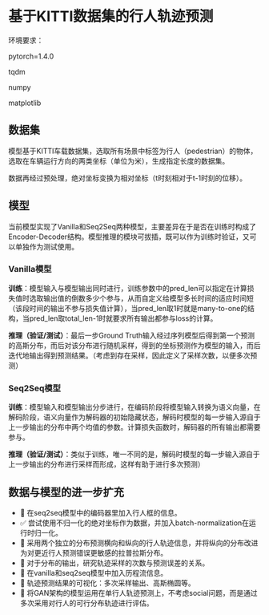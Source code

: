 # 基于KITTI数据集的行人轨迹预测

环境要求：

pytorch=1.4.0

tqdm

numpy

matplotlib



## 数据集

模型基于KITTI车载数据集，选取所有场景中标签为行人（pedestrian）的物体，选取在车辆运行方向的两类坐标（单位为米），生成指定长度的数据集。

数据再经过预处理，绝对坐标变换为相对坐标（t时刻相对于t-1时刻的位移）。



## 模型

当前模型实现了Vanilla和Seq2Seq两种模型，主要差异在于是否在训练时构成了Encoder-Decoder结构。模型推理的模块可拔插，既可以作为训练时验证，又可以单独作为测试使用。

### Vanilla模型

**训练**：模型输入与模型输出同时进行，训练参数中的pred_len可以指定在计算损失值时选取输出值的倒数多少个参与，从而自定义给模型多长时间的适应时间短（该段时间的输出不参与损失值计算），当pred_len取1时就是many-to-one的结构，当pred_len取total_len-1时就要求所有输出都参与loss的计算。

**推理（验证/测试）**：最后一步Ground Truth输入经过序列模型后得到第一个预测的高斯分布，而后对该分布进行随机采样，得到的坐标预测作为模型的输入，而后迭代地输出得到预测结果。（考虑到存在采样，因此定义了采样次数，以便多次预测）



### Seq2Seq模型

**训练**：模型输入和模型输出分步进行，在编码阶段将模型输入转换为语义向量，在解码阶段，语义向量作为解码器的初始隐藏状态，解码时模型的每一步输入源自于上一步输出的分布中两个均值的参数。计算损失函数时，解码器的所有输出都需要参与。

**推理（验证/测试）**：类似于训练，唯一不同的是，解码时模型的每一步输入源自于上一步输出的分布进行采样而形成，这样有助于进行多次预测）



## 数据与模型的进一步扩充

- :flags: 在seq2seq模型中的编码器里加入行人框的信息。
- ✅ 尝试使用不归一化的绝对坐标作为数据，并加入batch-normalization在运行时归一化。
- :flags: 采用两个独立的分布预测横向和纵向的行人轨迹信息，并将纵向的分布改进为对更近行人预测错误更敏感的拉普拉斯分布。
- :flags: 对于分布的输出，研究轨迹采样的次数与预测误差的关系。
- :flags: 在vanilla和seq2seq模型中加入历程流信息。
- :flags: 轨迹预测结果的可视化：多次采样输出、高斯椭圆等。
- :flags: 将GAN架构的模型运用在单行人轨迹预测上，不考虑social问题，而是通过多次采用对行人的可行分布轨迹进行评估。
